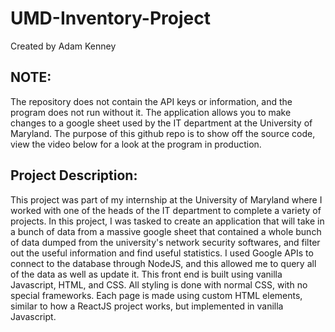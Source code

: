 # UMD-Inventory-Project
Created by Adam Kenney

## NOTE:
The repository does not contain the API keys or information, and the program does not run without it. The application allows you to make changes to a google sheet used by the IT
department at the University of Maryland. The purpose of this github repo is to show off the source code, view the video below for a look at the program in production.

## Project Description:
This project was part of my internship at the University of Maryland where I worked with one of the heads of the IT department to complete a variety of projects. In this project,
I was tasked to create an application that will take in a bunch of data from a massive google sheet that contained a whole bunch of data dumped from the university's network 
security softwares, and filter out the useful information and find useful statistics. I used Google APIs to connect to the database through NodeJS, and this allowed me to query all
of the data as well as update it. This front end is built using vanilla Javascript, HTML, and CSS. All styling is done with normal CSS, with no special frameworks. Each page is 
made using custom HTML elements, similar to how a ReactJS project works, but implemented in vanilla Javascript.
